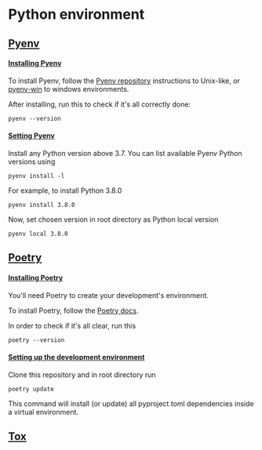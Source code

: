 # Python environment

## [Pyenv](#pyenv)

#### [Installing Pyenv](#installing-pyenv)

To install Pyenv, follow the [Pyenv repository](https://github.com/pyenv/pyenv) instructions to Unix-like, or [pyenv-win](https://github.com/pyenv-win/pyenv-win) to windows environments.

After installing, run this to check if it's all correctly done:

    pyenv --version

#### [Setting Pyenv](#setting-pyenv)

Install any Python version above 3.7. You can list available Pyenv Python versions using

    pyenv install -l

For example, to install Python 3.8.0

    pyenv install 3.8.0

Now, set chosen version in root directory as Python local version

    pyenv local 3.8.0


## [Poetry](#poetry)

#### [Installing Poetry](#installing-poetry)

You'll need Poetry to create your development's environment.

To install Poetry, follow the [Poetry docs](https://python-poetry.org/docs/).

In order to check if it's all clear, run this

    poetry --version

#### [Setting up the development environment](#setting-up-the-development-environment)

Clone this repository and in root directory run

    poetry update

This command will install (or update) all pyproject.toml dependencies inside a virtual environment.


## [Tox](#tox)
